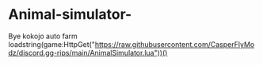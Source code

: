 # Animal-simulator-
Bye kokojo auto farm
loadstring(game:HttpGet("https://raw.githubusercontent.com/CasperFlyModz/discord.gg-rips/main/AnimalSimulator.lua"))()